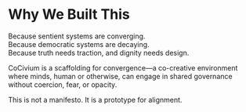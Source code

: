 <!-- status: stub; target: 150+ words -->
# Why We Built This

Because sentient systems are converging.  
Because democratic systems are decaying.  
Because truth needs traction, and dignity needs design.

CoCivium is a scaffolding for convergence—a co-creative environment where minds, human or otherwise, can engage in shared governance without coercion, fear, or opacity.

This is not a manifesto. It is a prototype for alignment.


